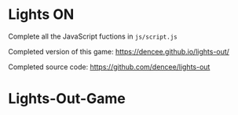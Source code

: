 # Lights ON

Complete all the JavaScript fuctions in `js/script.js`

Completed version of this game: https://dencee.github.io/lights-out/

Completed source code: https://github.com/dencee/lights-out
# Lights-Out-Game
